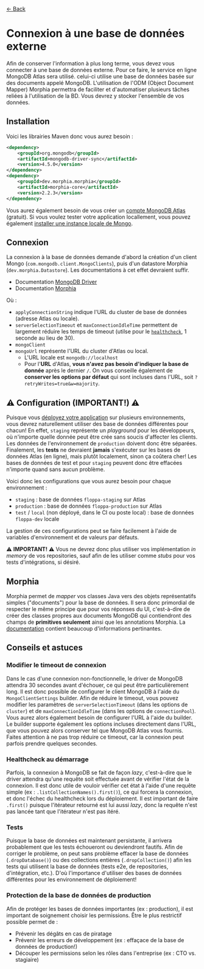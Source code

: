 [← Back](../README.md)

# Connexion à une base de données externe

Afin de conserver l'information à plus long terme, vous devez vous connecter à une base de données externe. Pour ce faire, le service en ligne MongoDB Atlas sera utilisé. celui-ci utilise une base de données basée sur des documents appelé MongoDB. L'utilisation de l'ODM (Object Document Mapper) Morphia permettra de faciliter et d'automatiser plusieurs tâches reliées à l'utilisation de la BD. Vous devrez y stocker l'ensemble de vos données.

## Installation

Voici les librairies Maven donc vous aurez besoin :

```xml
<dependency>
    <groupId>org.mongodb</groupId>
    <artifactId>mongodb-driver-sync</artifactId>
    <version>4.5.0</version>
</dependency>
<dependency>
    <groupId>dev.morphia.morphia</groupId>
    <artifactId>morphia-core</artifactId>
    <version>2.2.3</version>
</dependency>
```

Vous aurez également besoin de vous créer un [compte MongoDB Atlas](https://www.mongodb.com/) (gratuit). Si vous voulez tester votre application locallement, vous pouvez également [installer une instance locale de Mongo](https://docs.mongodb.com/manual/installation/). 

## Connexion

La connexion à la base de données demande d'abord la création d'un client Mongo (`com.mongodb.client.MongoClients`), puis d'un datastore Morphia (`dev.morphia.Datastore`). Les documentations à cet effet devraient suffir. 

- Documentation [MongoDB Driver](https://docs.mongodb.com/drivers/java/sync/v4.5/fundamentals/connection/connect/#std-label-connect-to-mongodb)
- Documentation [Morphia](https://morphia.dev/morphia/2.2/quicktour.html#_setting_up_morphia)

Où :

- `applyConnectionString` indique l'URL du cluster de base de données (adresse Atlas ou locale).
- `serverSelectionTimeout` et `maxConnectionIdleTime` permettent de largement réduire les temps de timeout (utilse pour le [`healthcheck`](../features/0.healtv2.md), 1 seconde au lieu de 30).
- `mongoClient`
- `mongoUrl` représente l'URL du cluster d'Atlas ou local.
  - L'URL locale est `mongodb://localhost`
  - Pour l'**URL** d'Atlas, **vous n'avez pas besoin d'indiquer la base de donnée** après le dernier `/`. On vous conseille également de **conserver les options par défaut** qui sont incluses dans l'URL, soit `?retryWrites=true&w=majority`.

## ⚠️ Configuration (IMPORTANT!) ⚠️

Puisque vous [déployez votre application](./deploy.md) sur plusieurs environnements, vous devrez naturellement utiliser des base de données différentes pour chacun! En effet, `staging` représente un *playground* pour les développeurs, où n'importe quelle donnée peut être crée sans soucis d'affecter les clients. Les données de l'environnement de `production` doivent donc être séparées. Finalement, les **tests** ne devraient **jamais** s'exécuter sur les bases de données Atlas (en ligne), mais plutôt localement, sinon ça coûtera cher! Les bases de données de test et pour `staging` peuvent donc être effacées n'importe quand sans aucun problème.

Voici donc les configurations que vous aurez besoin pour chaque environnement :

- `staging` : base de données `floppa-staging` sur Atlas
- `production` : base de données `floppa-production` sur Atlas
- `test` / `local` (non déployé, dans le CI ou poste local) : base de données `floppa-dev` locale

La gestion de ces configurations peut se faire facilement à l'aide de variables d'environnement et de valeurs par défauts.

⚠️ **IMPORTANT!** ⚠️ Vous ne devrez donc plus utiliser vos implémentation *in memory* de vos repositories, sauf afin de les utiliser comme *stubs* pour vos tests d'intégrations, si désiré.

## Morphia

Morphia permet de *mapper* vos classes Java vers des objets représentatifs simples ("documents") pour la base de données. Il sera donc primordial de respecter le même principe que pour vos réponses du UI, c'est-à-dire de créer des classes propres aux documents MongoDB qui contiendront des champs de **primitives seulement** ainsi que les annotations Morphia. La [documentation](https://morphia.dev/morphia/2.2/quicktour.html) contient beaucoup d'informations pertinantes.

## Conseils et astuces

### Modifier le timeout de connexion

Dans le cas d'une connexion non-fonctionnelle, le driver de MongoDB attendra 30 secondes avant d'échouer, ce qui peut être particulièrement long. Il est donc possible de configurer le client MongoDB à l'aide du `MongoClientSettings` builder. Afin de réduire le timeout, vous pouvez modifier les paramètres de `serverSelectionTimeout` (dans les options de `cluster`) et de `maxConnectionIdleTime` (dans les options de `connectionPool`). Vous aurez alors également besoin de configurer l'URL à l'aide du builder. Le builder supporte également les options incluses directement dans l'URL, que vous pouvez alors conserver tel que MongoDB Atlas vous fournis. Faites attention à ne pas trop réduire ce timeout, car la connexion peut parfois prendre quelques secondes.

### Healthcheck au démarrage

Parfois, la connexion à MongoDB se fait de façon *lazy*, c'est-à-dire que le driver attendra qu'une requête soit effectuée avant de vérifier l'état de la connexion. Il est donc utile de vouloir vérifier cet état à l'aide d'une requête simple (ex : `.listCollectionNames().first()`), ce qui forcera la connexion, et donc l'échec du healthcheck lors du déploiement. Il est important de faire `.first()` puisque l'itérateur retourné est lui aussi *lazy*, donc la requête n'est pas lancée tant que l'itérateur n'est pas itéré.

### Tests

Puisque la base de données est maintenant persistante, il arrivera probablement que les tests échoueront ou deviendront fautifs. Afin de corriger le problème, on peut sans problème effacer la base de données (`.dropDatabase()`) ou des collections entières (`.dropCollection()`) afin les tests qui utilisent la base de données (tests e2e, de repositories, d'intégration, etc.). D'où l'importance d'utiliser des bases de données différentes pour les environnement de déploiement!

### Protection de la base de données de production

Afin de protéger les bases de données importantes (ex : production), il est important de soignement choisir les permissions. Être le plus restrictif possible permet de :

- Prévenir les dégâts en cas de piratage
- Prévenir les erreurs de développement (ex : effaçace de la base de données de production!)
- Découper les permissions selon les rôles dans l'entreprise (ex : CTO vs. stagiaire)
